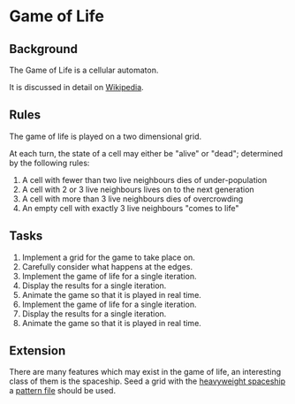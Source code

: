 # Game of Life

## Background 

The Game of Life is a cellular automaton. 

It is discussed in detail on [Wikipedia](https://en.wikipedia.org/wiki/Conway%27s_Game_of_Life).

## Rules

The game of life is played on a two dimensional grid.

At each turn, the state of a cell may either be "alive" or "dead"; determined by the following rules:

1. A cell with fewer than two live neighbours dies of under-population
2. A cell with 2 or 3 live neighbours lives on to the next generation
3. A cell with more than 3 live neighbours dies of overcrowding
4. An empty cell with exactly 3 live neighbours "comes to life"

## Tasks

1. Implement a grid for the game to take place on. 
2. Carefully consider what happens at the edges.
3. Implement the game of life for a single iteration.
4. Display the results for a single iteration.
5. Animate the game so that it is played in real time.
2. Implement the game of life for a single iteration.
3. Display the results for a single iteration.
4. Animate the game so that it is played in real time.

## Extension

There are many features which may exist in the game of life, an interesting class of them is the spaceship.
Seed a grid with the [heavyweight spaceship](https://conwaylife.com/wiki/Heavyweight_spaceship) a [pattern file](https://www.conwaylife.com/patterns/hwss.cells) should be used. 
